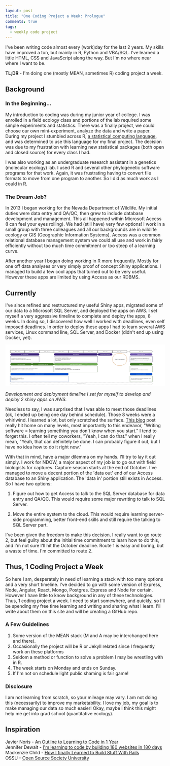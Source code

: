 ```yaml
---
layout: post
title: "One Coding Project a Week: Prologue"
comments: true
tags:
  - weekly code project
---
```


I've been writing code almost every (work)day for the last 2 years. My skills have improved a ton, but mainly in R, Python and VBA/SQL. I've learned a little HTML, CSS and JavaScript along the way. But I'm no where near where I want to be.<!--more-->

**TL;DR** - I'm doing one (mostly MEAN, sometimes R) coding project a week.

## Background

### In the Beginning...

My introduction to coding was during my junior year of college. I was enrolled in a field ecology class and portions of the lab required some simple experiments and statistics. There was a finally project, we could choose our own mini-experiment, analyze the data and write a paper. During my project I stumbled across R, [a statistical computing language][1], and was determined to use this language for my final project. The decision was due to my frustration with learning new statistical packages (both open and closed source) for every class I had.

I was also working as an undergraduate research assistant in a genetics (molecular ecology) lab. I used R and several other phylogenetic software programs for that work. Again, it was frustrating having to convert file formats to move from one program to another. So I did as much work as I could in R.

### The Dream Job?

In 2013 I began working for the Nevada Department of Wildlife. My initial duties were data entry and QA/QC, then grew to include database development and management. This all happened within Microsoft Access (I can feel your eyes rolling). We had (still have) very few options! I work in a small group with three colleagues and all our backgrounds are in wildlife ecology or GIS (Geographic Information Systems). Access was a common relational database management system we could all use and work in fairly efficiently without too much time commitment or too steep of a learning curve.

After another year I began doing working in R more frequently. Mostly for one off data analyses or very simply proof of concept Shiny applications. I managed to build a few cool apps that turned out to be very useful. However these apps are limited by using Access as our RDBMS.

## Currently

I've since refined and restructured my useful Shiny apps, migrated some of our data to a Microsoft SQL Server, and deployed the apps on AWS. I set myself a very aggressive timeline to complete and deploy the apps, 8 weeks. In doing so, I discovered how well I worked with deadlines, even self imposed deadlines. In order to deploy these apps I had to learn several AWS services, Linux command line, SQL Server, and Docker (didn't end up using Docker, yet).

<div class="photo-caption">
  <img src="/assets/devtimeline.png" alt="AWS deploy timeline." />
  <p class = "caption-text">
    <em>Development and deployment timeline I set for myself to develop and deploy 2 shiny apps on AWS.</em>
  </p>
</div>

Needless to say, I was surprised that I was able to meet those deadlines (ok, I ended up being one day behind schedule). Those 8 weeks were a whirlwind. I learned a lot, but only scratched the surface. [This blog][2] post really hit home on many levels, most importantly to this endeavor, "Writing software = learning something you don't know when you start." I tend to forget this. I often tell my coworkers, "Yeah, I can do that." when I really mean, "Yeah, that can definitely be done. I can probably figure it out, but I have no idea how to do it right now."

With that in mind, have a major dilemma on my hands. I'll try to lay it out simply. I work for NDOW, a major aspect of my job is to go out with field biologists for captures. Capture season starts at the end of October. I've managed to move a decent portion of the 'data out' end of our Access database to an Shiny application. The 'data in' portion still exists in Access. So I have two options:

1. Figure out how to get Access to talk to the SQL Server database for data entry and QA/QC. This would require some major rewriting to talk to SQL Server.

2. Move the entire system to the cloud. This would require learning server-side programming, better front-end skills and still require the talking to SQL Server part.

I've been given the freedom to make this decision. I really want to go route 2, but feel guilty about the initial time commitment to learn how to do this, and I'm not sure I'll hit the October deadline. Route 1 is easy and boring, but a waste of time. I'm committed to route 2.

## Thus, 1 Coding Project a Week

So here I am, desperately in need of learning a stack with too many options and a very short timeline. I've decided to go with some version of Express, Node, Angular, React, Mongo, Postgres. Express and Node for certain. However I have little to know background in any of these technologies. Thus, 1 coding project a week. I need to start somewhere, and quickly, so I'll be spending my free time learning and writing and sharing what I learn. I'll write about them on this site and will be creating a GitHub repo.

### A Few Guidelines

1. Some version of the MEAN stack (M and A may be interchanged here and there).
2. Occasionally the project will be R or Jekyll related since I frequently work on these platforms
3. Seldom a method or function to solve a problem I may be wrestling with in R.
4. The week starts on Monday and ends on Sunday.
5. If I'm not on schedule light public shaming is fair game!

### Disclosure

I am not learning from scratch, so your mileage may vary. I am not doing this (necessarily) to improve my marketability. I love my job, my goal is to make managing our data so much easier! Okay, maybe I think this might help me get into grad school (quantitative ecology).

## Inspiration

Javier Noris - [An Outline to Learning to Code in 1 Year][3]  
Jennifer Dewalt - [I'm learning to code by building 180 websites in 180 days][4]  
Mackenzie Child - [How I finally Learned to Build Stuff With Rails][5]  
OSSU - [Open Source Society University][6]  

[1]: https://www.r-project.org/
[2]: http://blog.hut8labs.com/coding-fast-and-slow.html
[3]: https://medium.com/@javier_noris/an-outline-to-learning-to-code-in-1-year-572a1a78fa62#.rc4oxq6ae
[4]: http://blog.jenniferdewalt.com/post/56319597560/im-learning-to-code-by-building-180-websites-in
[5]: https://mackenziechild.me/how-i-finally-learned-to-build-stuff-with-rails
[6]: https://ossu.firebaseapp.com/#/about
